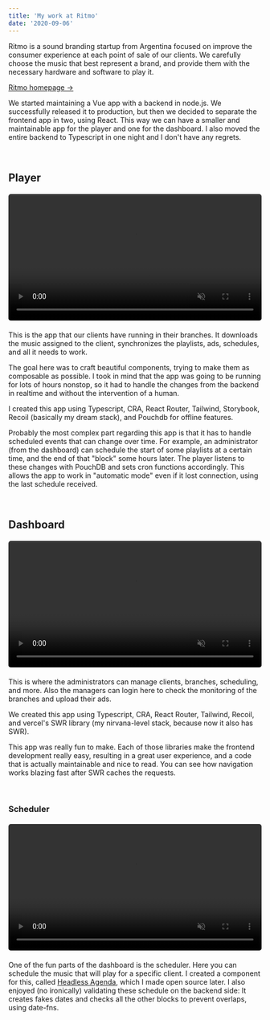 ```yaml
---
title: 'My work at Ritmo'
date: '2020-09-06'
---
```


Ritmo is a sound branding startup from Argentina focused on improve the consumer experience at each point of sale of our clients. We carefully choose the music that best represent a brand, and provide them with the necessary hardware and software to play it.

[Ritmo homepage →](http://ritmostudio.com/)

We started maintaining a Vue app with a backend in node.js. We successfully released it to production, but then we decided to separate the frontend app in two, using React. This way we can have a smaller and maintainable app for the player and one for the dashboard. I also moved the entire backend to Typescript in one night and I don't have any regrets.

<br>

## Player

<figure class="video_container" style="width: 100%; max-width: 550px; margin: 20px 0;">
  <video muted="true" autoplay="true" loop style="width: 100%; border-radius: 5px;">
    <source src="/videos/ritmo_player.mp4" type="video/mp4">
  </video>
</figure>

This is the app that our clients have running in their branches. It downloads the music assigned to the client, synchronizes the playlists, ads, schedules, and all it needs to work. 

The goal here was to craft beautiful components, trying to make them as composable as possible. I took in mind that the app was going to be running for lots of hours nonstop, so it had to handle the changes from the backend in realtime and without the intervention of a human.

I created this app using Typescript, CRA, React Router, Tailwind, Storybook, Recoil (basically my dream stack), and Pouchdb for offline features.

Probably the most complex part regarding this app is that it has to handle scheduled events that can change over time. For example, an administrator (from the dashboard) can schedule the start of some playlists at a certain time, and the end of that "block" some hours later. The player listens to these changes with PouchDB and sets cron functions accordingly. This allows the app to work in "automatic mode" even if it lost connection, using the last schedule received.

<br>

## Dashboard

<figure class="video_container" style="width: 100%; max-width: 550px; margin: 20px 0;">
  <video muted="true" autoplay="true" loop style="width: 100%; border-radius: 5px;">
    <source src="/videos/ritmo_dashboard.mp4" type="video/mp4">
  </video>
</figure>

This is where the administrators can manage clients, branches, scheduling, and more. Also the managers can login here to check the monitoring of the branches and upload their ads.

We created this app using Typescript, CRA, React Router, Tailwind, Recoil, and vercel's SWR library (my nirvana-level stack, because now it also has SWR).

This app was really fun to make. Each of those libraries make the frontend development really easy, resulting in a great user experience, and a code that is actually maintainable and nice to read. You can see how navigation works blazing fast after SWR caches the requests.

<br>

### Scheduler

<figure class="video_container" style="width: 100%; max-width: 550px; margin: 20px 0;">
  <video muted="true" autoplay="true" loop style="width: 100%; border-radius: 5px;">
    <source src="/videos/ritmo_dashboard_schedule.mp4" type="video/mp4">
  </video>
</figure>

One of the fun parts of the dashboard is the scheduler. Here you can schedule the music that will play for a specific client. I created a component for this, called [Headless Agenda](https://github.com/lucassaid/react-headless-agenda), which I made open source later. I also enjoyed (no ironically) validating these schedule on the backend side: It creates fakes dates and checks all the other blocks to prevent overlaps, using date-fns.